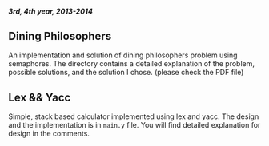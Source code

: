 ##### 3rd, 4th year, 2013-2014

Dining Philosophers
----
An implementation and solution of dining philosophers problem using semaphores.
The directory contains a detailed explanation of the problem, possible solutions,
and the solution I chose. (please check the PDF file)

Lex && Yacc
---
Simple, stack based calculator implemented using lex and yacc. The design and
the implementation is in ``main.y`` file. You will find detailed explanation for
design in the comments.